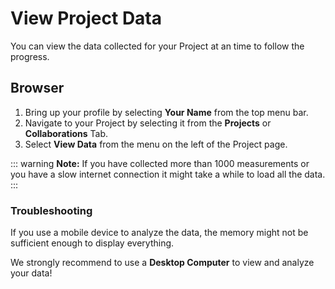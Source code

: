 # View Project Data

You can view the data collected for your Project at an time to follow the progress.

## Browser

1. Bring up your profile by selecting **Your Name** from the top menu bar.
2. Navigate to your Project by selecting it from the **Projects** or **Collaborations** Tab.
3. Select **View Data** from the menu on the left of the Project page.

::: warning
**Note:** If you have collected more than 1000 measurements or you have a slow internet connection it might take a while to load all the data.
:::

### Troubleshooting

If you use a mobile device to analyze the data, the memory might not be sufficient enough to display everything.

We strongly recommend to use a **Desktop Computer** to view and analyze your data!